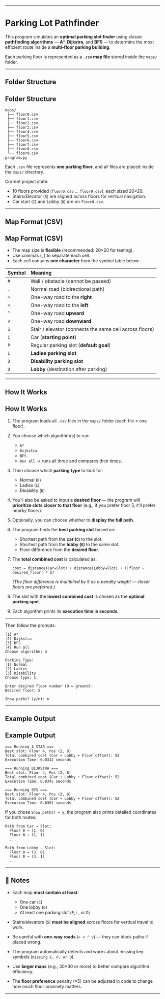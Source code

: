 
---

# Parking Lot Pathfinder

This program simulates an **optimal parking slot finder** using classic **pathfinding algorithms** — **A***, **Dijkstra**, and **BFS** — to determine the most efficient route inside a **multi-floor parking building**.

Each parking floor is represented as a **`.csv` map file** stored inside the `maps/` folder.

---

## Folder Structure
## Folder Structure

```
maps/
 ├── floor0.csv
 ├── floor1.csv
 ├── floor2.csv
 ├── floor3.csv
 ├── floor4.csv
 ├── floor5.csv
 ├── floor6.csv
 ├── floor7.csv
 ├── floor8.csv
 └── floor9.csv
program.py
```

Each `.csv` file represents **one parking floor**, and all files are placed inside the `maps/` directory.

Current project state:

* 10 floors provided (`floor0.csv` … `floor9.csv`), each sized 20×20.
* Stairs/Elevator (`S`) are aligned across floors for vertical navigation.
* Car start (`C`) and Lobby (`O`) are on `floor0.csv`.

---

## Map Format (CSV)
## Map Format (CSV)

* The map size is **flexible** (recommended: 20×20 for testing).
* Use commas (`,`) to separate each cell.
* Each cell contains **one character** from the symbol table below:

| Symbol | Meaning                                                 |
| :----- | :------------------------------------------------------ |
| `#`    | Wall / obstacle (cannot be passed)                      |
| `.`    | Normal road (bidirectional path)                        |
| `>`    | One-way road to the **right**                           |
| `<`    | One-way road to the **left**                            |
| `^`    | One-way road **upward**                                 |
| `v`    | One-way road **downward**                               |
| `S`    | Stair / elevator (connects the same cell across floors) |
| `C`    | Car (**starting point**)                                |
| `P`    | Regular parking slot (**default goal**)                 |
| `L`    | **Ladies parking slot**                                 |
| `D`    | **Disability parking slot**                             |
| `O`    | **Lobby** (destination after parking)                   |

---

## How It Works
## How It Works

1. The program loads all `.csv` files in the `maps/` folder (each file = one floor).
2. You choose which algorithm(s) to run:

   * `A*`
   * `Dijkstra`
   * `BFS`
   * `Run all` → runs all three and compares their times.
3. Then choose which **parking type** to look for:

   * Normal (`P`)
   * Ladies (`L`)
   * Disability (`D`)
4. You’ll also be asked to input a **desired floor** —
   the program will **prioritize slots closer to that floor** (e.g., if you prefer floor 5, it’ll prefer nearby floors).
5. Optionally, you can choose whether to **display the full path**.
6. The program finds the **best parking slot** based on:

   * Shortest path from the **car (`C`)** to the slot.
   * Shortest path from the **lobby (`O`)** to the same slot.
   * Floor difference from the **desired floor**.
7. The **total combined cost** is calculated as:

   ```
   cost = distance(Car→Slot) + distance(Lobby→Slot) + (|floor - desired_floor| * 5)
   ```

   *(The floor difference is multiplied by 5 as a penalty weight — closer floors are preferred.)*
8. The slot with the **lowest combined cost** is chosen as the **optimal parking spot**.
9. Each algorithm prints its **execution time in seconds**.

---


Then follow the prompts:

```
[1] A*
[2] Dijkstra
[3] BFS
[4] Run all
Choose algorithm: 4

Parking Type:
[1] Normal
[2] Ladies
[3] Disability
Choose type: 1

Enter desired floor number (0 = ground):
Desired floor: 5

Show paths? (y/n): n
```

---

## Example Output
## Example Output

```
=== Running A_STAR ===
Best slot: Floor 4, Pos (2, 8)
Total combined cost (Car + Lobby + Floor offset): 52
Execution Time: 0.0312 seconds

=== Running DIJKSTRA ===
Best slot: Floor 4, Pos (2, 8)
Total combined cost (Car + Lobby + Floor offset): 52
Execution Time: 0.0345 seconds

=== Running BFS ===
Best slot: Floor 4, Pos (2, 8)
Total combined cost (Car + Lobby + Floor offset): 52
Execution Time: 0.0301 seconds
```

If you chose `Show paths? = y`, the program also prints detailed coordinates for both routes:

```
Path from Car → Slot:
  Floor 0 → (1, 0)
  Floor 0 → (1, 1)
  ...

Path from Lobby → Slot:
  Floor 0 → (3, 0)
  Floor 0 → (3, 1)
  ...
```

---

## 🧠 Notes

* Each map **must contain at least**:

  * One car (`C`)
  * One lobby (`O`)
  * At least one parking slot (`P`, `L`, or `D`)
* Stairs/elevators (`S`) **must be aligned** across floors for vertical travel to work.
* Be careful with **one-way roads** (`> < ^ v`) — they can block paths if placed wrong.
* The program automatically detects and warns about missing key symbols (`missing C, P, or O`).
* Use **larger maps** (e.g., 30×30 or more) to better compare algorithm efficiency.
* The **floor preference** penalty (×5) can be adjusted in code to change how much floor proximity matters.
---
